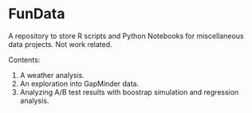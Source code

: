 # FunData

A repository to store R scripts and Python Notebooks for miscellaneous data projects. 
Not work related. 

Contents:
1. A weather analysis.  
2. An exploration into GapMinder data.   
3. Analyzing A/B test results with boostrap simulation and regression analysis. 
